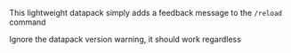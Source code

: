 This lightweight datapack simply adds a feedback message to the `/reload` command

Ignore the datapack version warning, it should work regardless